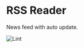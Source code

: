 # RSS Reader
News feed with auto update.

![Lint](https://github.com/badcookie/rss-reader/workflows/Lint/badge.svg?event=push)

